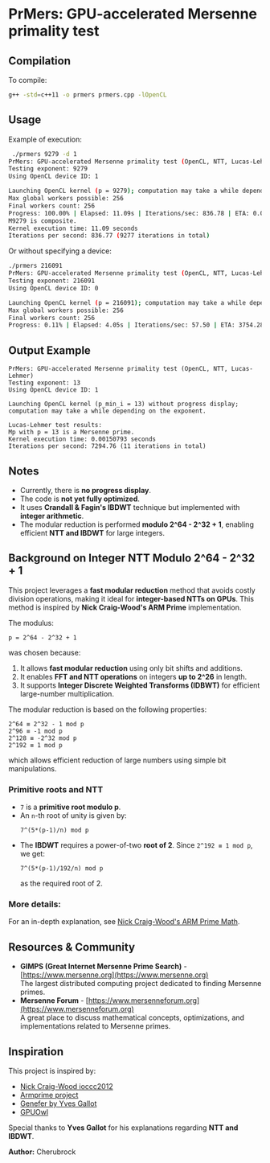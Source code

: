 # PrMers: GPU-accelerated Mersenne primality test

## Compilation
To compile:
```bash
g++ -std=c++11 -o prmers prmers.cpp -lOpenCL
```

## Usage
Example of execution:
```bash
 ./prmers 9279 -d 1
PrMers: GPU-accelerated Mersenne primality test (OpenCL, NTT, Lucas-Lehmer)
Testing exponent: 9279
Using OpenCL device ID: 1

Launching OpenCL kernel (p = 9279); computation may take a while depending on the exponent.
Max global workers possible: 256
Final workers count: 256
Progress: 100.00% | Elapsed: 11.09s | Iterations/sec: 836.78 | ETA: 0.00s       
M9279 is composite.
Kernel execution time: 11.09 seconds
Iterations per second: 836.77 (9277 iterations in total)
```
Or without specifying a device:
```bash
./prmers 216091
PrMers: GPU-accelerated Mersenne primality test (OpenCL, NTT, Lucas-Lehmer)
Testing exponent: 216091
Using OpenCL device ID: 0

Launching OpenCL kernel (p = 216091); computation may take a while depending on the exponent.
Max global workers possible: 256
Final workers count: 256
Progress: 0.11% | Elapsed: 4.05s | Iterations/sec: 57.50 | ETA: 3754.28s
```

## Output Example
```
PrMers: GPU-accelerated Mersenne primality test (OpenCL, NTT, Lucas-Lehmer)
Testing exponent: 13
Using OpenCL device ID: 1

Launching OpenCL kernel (p_min_i = 13) without progress display; computation may take a while depending on the exponent.

Lucas-Lehmer test results:
Mp with p = 13 is a Mersenne prime.
Kernel execution time: 0.00150793 seconds
Iterations per second: 7294.76 (11 iterations in total)
```

## Notes
- Currently, there is **no progress display**.
- The code is **not yet fully optimized**.
- It uses **Crandall & Fagin's IBDWT** technique but implemented with **integer arithmetic**.
- The modular reduction is performed **modulo 2^64 - 2^32 + 1**, enabling efficient **NTT and IBDWT** for large integers.

## Background on Integer NTT Modulo 2^64 - 2^32 + 1
This project leverages a **fast modular reduction** method that avoids costly division operations, making it ideal for **integer-based NTTs on GPUs**. This method is inspired by **Nick Craig-Wood's ARM Prime** implementation.

The modulus:
```
p = 2^64 - 2^32 + 1
```
was chosen because:
1. It allows **fast modular reduction** using only bit shifts and additions.
2. It enables **FFT and NTT operations** on integers **up to 2^26** in length.
3. It supports **Integer Discrete Weighted Transforms (IDBWT)** for efficient large-number multiplication.

The modular reduction is based on the following properties:
```
2^64 ≡ 2^32 - 1 mod p
2^96 ≡ -1 mod p
2^128 ≡ -2^32 mod p
2^192 ≡ 1 mod p
```
which allows efficient reduction of large numbers using simple bit manipulations.

### Primitive roots and NTT
- `7` is a **primitive root modulo p**.
- An `n`-th root of unity is given by:
  ```
  7^(5*(p-1)/n) mod p
  ```
- The **IBDWT** requires a power-of-two **root of 2**. Since `2^192 ≡ 1 mod p`, we get:
  ```
  7^(5*(p-1)/192/n) mod p
  ```
  as the required root of 2.

### More details:
For an in-depth explanation, see [Nick Craig-Wood's ARM Prime Math](https://www.craig-wood.com/nick/armprime/math/).

## Resources & Community
- **GIMPS (Great Internet Mersenne Prime Search)** - [https://www.mersenne.org](https://www.mersenne.org)  
  The largest distributed computing project dedicated to finding Mersenne primes.
- **Mersenne Forum** - [https://www.mersenneforum.org](https://www.mersenneforum.org)  
  A great place to discuss mathematical concepts, optimizations, and implementations related to Mersenne primes.

## Inspiration
This project is inspired by:
- [Nick Craig-Wood ioccc2012](https://github.com/ncw/ioccc2012)
- [Armprime project](https://github.com/ncw/)
- [Genefer by Yves Gallot](https://github.com/galloty/genefer22)
- [GPUOwl](https://github.com/preda/gpuowl)

Special thanks to **Yves Gallot** for his explanations regarding **NTT and IBDWT**.

**Author:** Cherubrock
